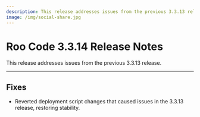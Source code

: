 ```yaml
---
description: This release addresses issues from the previous 3.3.13 release.
image: /img/social-share.jpg
---
```


# Roo Code 3.3.14 Release Notes

This release addresses issues from the previous 3.3.13 release.

---

## Fixes

- Reverted deployment script changes that caused issues in the 3.3.13 release, restoring stability.
